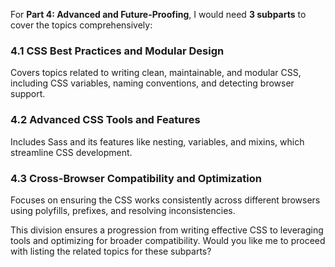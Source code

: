 For **Part 4: Advanced and Future-Proofing**, I would need **3 subparts** to cover the topics comprehensively:

### **4.1 CSS Best Practices and Modular Design**

Covers topics related to writing clean, maintainable, and modular CSS, including CSS variables, naming conventions, and detecting browser support.

### **4.2 Advanced CSS Tools and Features**

Includes Sass and its features like nesting, variables, and mixins, which streamline CSS development.

### **4.3 Cross-Browser Compatibility and Optimization**

Focuses on ensuring the CSS works consistently across different browsers using polyfills, prefixes, and resolving inconsistencies.

This division ensures a progression from writing effective CSS to leveraging tools and optimizing for broader compatibility. Would you like me to proceed with listing the related topics for these subparts?